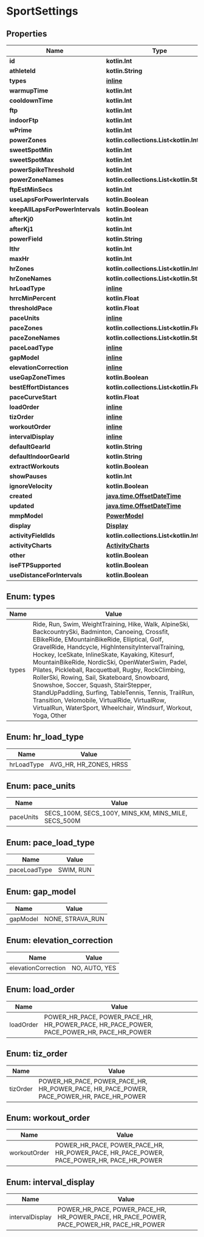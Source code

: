 
# SportSettings

## Properties
Name | Type | Description | Notes
------------ | ------------- | ------------- | -------------
**id** | **kotlin.Int** |  |  [optional]
**athleteId** | **kotlin.String** |  |  [optional]
**types** | [**inline**](#kotlin.collections.List&lt;Types&gt;) |  |  [optional]
**warmupTime** | **kotlin.Int** |  |  [optional]
**cooldownTime** | **kotlin.Int** |  |  [optional]
**ftp** | **kotlin.Int** |  |  [optional]
**indoorFtp** | **kotlin.Int** |  |  [optional]
**wPrime** | **kotlin.Int** |  |  [optional]
**powerZones** | **kotlin.collections.List&lt;kotlin.Int&gt;** |  |  [optional]
**sweetSpotMin** | **kotlin.Int** |  |  [optional]
**sweetSpotMax** | **kotlin.Int** |  |  [optional]
**powerSpikeThreshold** | **kotlin.Int** |  |  [optional]
**powerZoneNames** | **kotlin.collections.List&lt;kotlin.String&gt;** |  |  [optional]
**ftpEstMinSecs** | **kotlin.Int** |  |  [optional]
**useLapsForPowerIntervals** | **kotlin.Boolean** |  |  [optional]
**keepAllLapsForPowerIntervals** | **kotlin.Boolean** |  |  [optional]
**afterKj0** | **kotlin.Int** |  |  [optional]
**afterKj1** | **kotlin.Int** |  |  [optional]
**powerField** | **kotlin.String** |  |  [optional]
**lthr** | **kotlin.Int** |  |  [optional]
**maxHr** | **kotlin.Int** |  |  [optional]
**hrZones** | **kotlin.collections.List&lt;kotlin.Int&gt;** |  |  [optional]
**hrZoneNames** | **kotlin.collections.List&lt;kotlin.String&gt;** |  |  [optional]
**hrLoadType** | [**inline**](#HrLoadType) |  |  [optional]
**hrrcMinPercent** | **kotlin.Float** |  |  [optional]
**thresholdPace** | **kotlin.Float** |  |  [optional]
**paceUnits** | [**inline**](#PaceUnits) |  |  [optional]
**paceZones** | **kotlin.collections.List&lt;kotlin.Float&gt;** |  |  [optional]
**paceZoneNames** | **kotlin.collections.List&lt;kotlin.String&gt;** |  |  [optional]
**paceLoadType** | [**inline**](#PaceLoadType) |  |  [optional]
**gapModel** | [**inline**](#GapModel) |  |  [optional]
**elevationCorrection** | [**inline**](#ElevationCorrection) |  |  [optional]
**useGapZoneTimes** | **kotlin.Boolean** |  |  [optional]
**bestEffortDistances** | **kotlin.collections.List&lt;kotlin.Float&gt;** |  |  [optional]
**paceCurveStart** | **kotlin.Float** |  |  [optional]
**loadOrder** | [**inline**](#LoadOrder) |  |  [optional]
**tizOrder** | [**inline**](#TizOrder) |  |  [optional]
**workoutOrder** | [**inline**](#WorkoutOrder) |  |  [optional]
**intervalDisplay** | [**inline**](#IntervalDisplay) |  |  [optional]
**defaultGearId** | **kotlin.String** |  |  [optional]
**defaultIndoorGearId** | **kotlin.String** |  |  [optional]
**extractWorkouts** | **kotlin.Boolean** |  |  [optional]
**showPauses** | **kotlin.Int** |  |  [optional]
**ignoreVelocity** | **kotlin.Boolean** |  |  [optional]
**created** | [**java.time.OffsetDateTime**](java.time.OffsetDateTime.md) |  |  [optional]
**updated** | [**java.time.OffsetDateTime**](java.time.OffsetDateTime.md) |  |  [optional]
**mmpModel** | [**PowerModel**](PowerModel.md) |  |  [optional]
**display** | [**Display**](Display.md) |  |  [optional]
**activityFieldIds** | **kotlin.collections.List&lt;kotlin.Int&gt;** |  |  [optional]
**activityCharts** | [**ActivityCharts**](ActivityCharts.md) |  |  [optional]
**other** | **kotlin.Boolean** |  |  [optional]
**iseFTPSupported** | **kotlin.Boolean** |  |  [optional]
**useDistanceForIntervals** | **kotlin.Boolean** |  |  [optional]


<a id="kotlin.collections.List<Types>"></a>
## Enum: types
Name | Value
---- | -----
types | Ride, Run, Swim, WeightTraining, Hike, Walk, AlpineSki, BackcountrySki, Badminton, Canoeing, Crossfit, EBikeRide, EMountainBikeRide, Elliptical, Golf, GravelRide, Handcycle, HighIntensityIntervalTraining, Hockey, IceSkate, InlineSkate, Kayaking, Kitesurf, MountainBikeRide, NordicSki, OpenWaterSwim, Padel, Pilates, Pickleball, Racquetball, Rugby, RockClimbing, RollerSki, Rowing, Sail, Skateboard, Snowboard, Snowshoe, Soccer, Squash, StairStepper, StandUpPaddling, Surfing, TableTennis, Tennis, TrailRun, Transition, Velomobile, VirtualRide, VirtualRow, VirtualRun, WaterSport, Wheelchair, Windsurf, Workout, Yoga, Other


<a id="HrLoadType"></a>
## Enum: hr_load_type
Name | Value
---- | -----
hrLoadType | AVG_HR, HR_ZONES, HRSS


<a id="PaceUnits"></a>
## Enum: pace_units
Name | Value
---- | -----
paceUnits | SECS_100M, SECS_100Y, MINS_KM, MINS_MILE, SECS_500M


<a id="PaceLoadType"></a>
## Enum: pace_load_type
Name | Value
---- | -----
paceLoadType | SWIM, RUN


<a id="GapModel"></a>
## Enum: gap_model
Name | Value
---- | -----
gapModel | NONE, STRAVA_RUN


<a id="ElevationCorrection"></a>
## Enum: elevation_correction
Name | Value
---- | -----
elevationCorrection | NO, AUTO, YES


<a id="LoadOrder"></a>
## Enum: load_order
Name | Value
---- | -----
loadOrder | POWER_HR_PACE, POWER_PACE_HR, HR_POWER_PACE, HR_PACE_POWER, PACE_POWER_HR, PACE_HR_POWER


<a id="TizOrder"></a>
## Enum: tiz_order
Name | Value
---- | -----
tizOrder | POWER_HR_PACE, POWER_PACE_HR, HR_POWER_PACE, HR_PACE_POWER, PACE_POWER_HR, PACE_HR_POWER


<a id="WorkoutOrder"></a>
## Enum: workout_order
Name | Value
---- | -----
workoutOrder | POWER_HR_PACE, POWER_PACE_HR, HR_POWER_PACE, HR_PACE_POWER, PACE_POWER_HR, PACE_HR_POWER


<a id="IntervalDisplay"></a>
## Enum: interval_display
Name | Value
---- | -----
intervalDisplay | POWER_HR_PACE, POWER_PACE_HR, HR_POWER_PACE, HR_PACE_POWER, PACE_POWER_HR, PACE_HR_POWER



